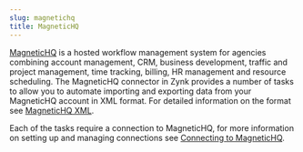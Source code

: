 ```yaml
---
slug: magnetichq
title: MagneticHQ
---
```


[MagneticHQ](http://www.magnetichq.com/) is a hosted workflow management system for agencies combining account management, CRM, business development, traffic and project management, time tracking, billing, HR management and resource scheduling.  The MagneticHQ connector in Zynk provides a number of tasks to allow you to automate importing and exporting data from your MagneticHQ account in XML format.  For detailed information on the format see [MagneticHQ XML](magnetichq-xml).

Each of the tasks require a connection to MagneticHQ, for more information on setting up and managing connections see [Connecting to MagneticHQ](connecting-to-magnetichq).